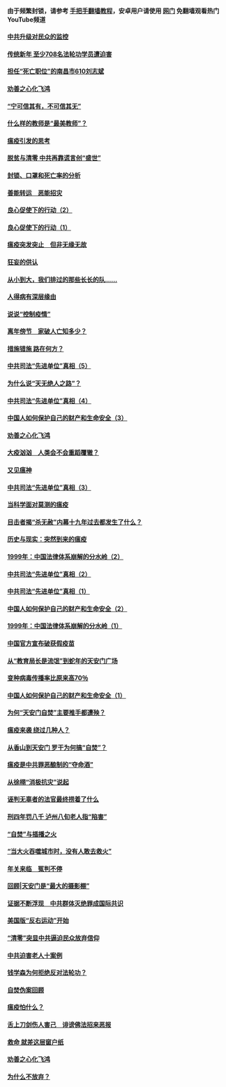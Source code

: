 #### 由于频繁封锁，请参考 [手把手翻墙教程](https://github.com/gfw-breaker/guides/wiki/)，安卓用户请使用 [网门](https://github.com/gfw-breaker/nogfw/blob/master/dl.md?t=03131800) 免翻墙观看热门YouTube频道 

#### [中共升级对民众的监控](../pages/19/422039.md?t=03131800) 

#### [传统新年 至少708名法轮功学员遭迫害](../pages/19/421946.md?t=03131800) 

#### [担任“死亡职位”的南昌市610刘志斌](../pages/19/421957.md?t=03131800) 

#### [劝善之心化飞鸿](../pages/19/421164.md?t=03131800) 

#### [“宁可信其有，不可信其无”](../pages/19/421691.md?t=03131800) 

#### [什么样的教师是“最美教师”？](../pages/19/421755.md?t=03131800) 

#### [瘟疫引发的思考](../pages/19/421594.md?t=03131800) 

#### [脱贫与清零 中共再靠谎言创“盛世”](../pages/19/421590.md?t=03131800) 

#### [封锁、口罩和死亡率的分析](../pages/19/421495.md?t=03131800) 

#### [善能转运　恶能招灾](../pages/19/421334.md?t=03131800) 

#### [良心促使下的行动（2）](../pages/19/421361.md?t=03131800) 

#### [良心促使下的行动（1）](../pages/19/421302.md?t=03131800) 

#### [瘟疫突发突止　但非无缘无故](../pages/19/421281.md?t=03131800) 

#### [狂妄的供认](../pages/19/421199.md?t=03131800) 

#### [从小到大，我们排过的那些长长的队……](../pages/19/421243.md?t=03131800) 

#### [人得病有深层缘由](../pages/19/420864.md?t=03131800) 

#### [说说“控制疫情”](../pages/19/420831.md?t=03131800) 

#### [离年傍节　家破人亡知多少？](../pages/19/420563.md?t=03131800) 

#### [措施错施  路在何方？](../pages/19/420076.md?t=03131800) 

#### [中共司法“先进单位”真相（5）](../pages/19/419453.md?t=03131800) 

#### [为什么说“天无绝人之路”？](../pages/19/419618.md?t=03131800) 

#### [中共司法“先进单位”真相（4）](../pages/19/419452.md?t=03131800) 

#### [中国人如何保护自己的财产和生命安全（3）](../pages/19/419405.md?t=03131800) 

#### [劝善之心化飞鸿](../pages/19/418758.md?t=03131800) 

#### [大疫汹汹　人类会不会重蹈覆辙？](../pages/19/419691.md?t=03131800) 

#### [又见瘟神](../pages/19/419225.md?t=03131800) 

#### [中共司法“先进单位”真相（3）](../pages/19/419451.md?t=03131800) 

#### [当科学面对莫测的瘟疫](../pages/19/419625.md?t=03131800) 

#### [目击者揭“杀无赦”内幕十九年过去都发生了什么？](../pages/19/419617.md?t=03131800) 

#### [历史与现实：突然到来的瘟疫](../pages/19/419619.md?t=03131800) 

#### [1999年：中国法律体系崩解的分水岭（2）](../pages/19/419455.md?t=03131800) 

#### [中共司法“先进单位”真相（2）](../pages/19/419450.md?t=03131800) 

#### [中共司法“先进单位”真相（1）](../pages/19/419449.md?t=03131800) 

#### [中国人如何保护自己的财产和生命安全（2）](../pages/19/419404.md?t=03131800) 

#### [1999年：中国法律体系崩解的分水岭（1）](../pages/19/419454.md?t=03131800) 

#### [中国官方宣布破获假疫苗](../pages/19/419504.md?t=03131800) 

#### [从“教育局长是流氓”到蛇年的天安门广场](../pages/19/419470.md?t=03131800) 

#### [变种病毒传播率比原来高70％](../pages/19/419456.md?t=03131800) 

#### [中国人如何保护自己的财产和生命安全（1）](../pages/19/419403.md?t=03131800) 

#### [为何“天安门自焚”主要推手都遭殃？](../pages/19/419348.md?t=03131800) 

#### [瘟疫来袭 绕过几种人？](../pages/19/419349.md?t=03131800) 

#### [从香山到天安门 罗干为何搞“自焚”？](../pages/19/419270.md?t=03131800) 

#### [瘟疫是中共罪恶酿制的“夺命酒”](../pages/19/419223.md?t=03131800) 

#### [从徐栩“消极抗灾”说起](../pages/19/419224.md?t=03131800) 

#### [诬判无辜者的法官最终捞着了什么](../pages/19/419268.md?t=03131800) 

#### [刑四年罚八千 泸州八旬老人指“陷害”](../pages/19/419232.md?t=03131800) 

#### [“自焚”与插播之火](../pages/19/419226.md?t=03131800) 

#### [“当大火吞噬城市时，没有人敢去救火”](../pages/19/419077.md?t=03131800) 

#### [年关来临　冤判不停](../pages/19/419093.md?t=03131800) 

#### [回顾|天安门是“最大的摄影棚”](../pages/19/380866.md?t=03131800) 

#### [证据不断浮现　中共群体灭绝罪成国际共识](../pages/19/419031.md?t=03131800) 

#### [美国版“反右运动”开始](../pages/19/419030.md?t=03131800) 

#### [“清零”突显中共逼迫民众放弃信仰](../pages/19/418995.md?t=03131800) 

#### [中共迫害老人十案例](../pages/19/418831.md?t=03131800) 

#### [钱学森为何拒绝反对法轮功？](../pages/19/418905.md?t=03131800) 

#### [自焚伪案回顾](../pages/19/418799.md?t=03131800) 

#### [瘟疫怕什么？](../pages/19/418800.md?t=03131800) 

#### [舌上刀剑伤人害己　诽谤佛法招来恶报](../pages/19/418731.md?t=03131800) 

#### [救命 就差这层窗户纸](../pages/19/418706.md?t=03131800) 

#### [劝善之心化飞鸿](../pages/19/416766.md?t=03131800) 

#### [为什么不放弃？](../pages/19/418691.md?t=03131800) 


